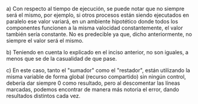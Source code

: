 a) Con respecto al tiempo de ejecución, se puede notar que no siempre será el mismo, por ejemplo, si otros procesos están siendo ejecutados
en paralelo ese valor variará, en un ambiente hipotético donde todos los componentes funcionen a la misma valocidad constantemente, el valor también
sería constante. No es predecible ya que, dicho anteriormente, no siempre el valor será el mismo.

b) Teniendo en cuenta lo explicado en el inciso anterior, no son iguales, a menos que se de la casualidad de que pase.

c) En este caso, tanto el "sumador" como el "restador", están utilizando la misma variable de forma global (recurso compartido) sin ningún control, debería dar
siempre 0 como resultado, pero al descomentar las líneas marcadas, podemos encontrar de manera más notoria el error, dando resultados distintos cada vez.